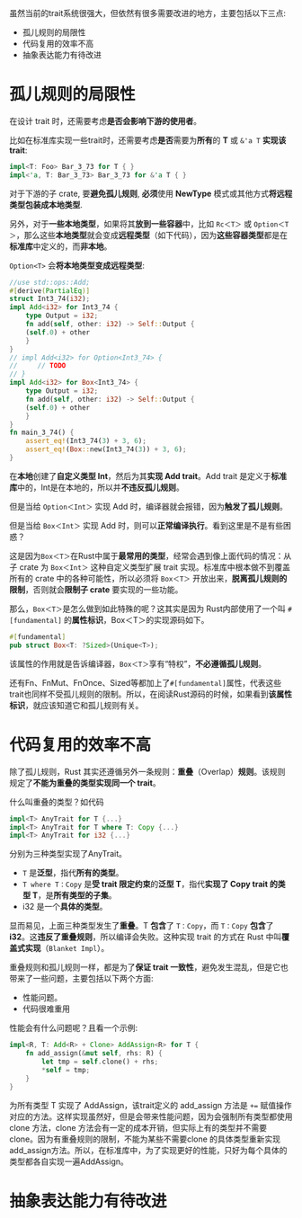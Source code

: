 
虽然当前的trait系统很强大，但依然有很多需要改进的地方，主要包括以下三点:

* 孤儿规则的局限性
* 代码复用的效率不高
* 抽象表达能力有待改进

# 孤儿规则的局限性

在设计 trait 时，还需要考虑**是否会影响下游的使用者**。

比如在标准库实现一些trait时，还需要考虑**是否**需要为**所有**的 **T** 或 `&'a T` **实现该 trait**:

```rust
impl<T: Foo> Bar_3_73 for T { }
impl<'a, T: Bar_3_73> Bar_3_73 for &'a T { }
```

对于下游的子 crate, 要**避免孤儿规则**, **必须**使用 **NewType** 模式或其他方式**将远程类型包装成本地类型**.

另外，对于**一些本地类型**，如果将其**放到一些容器**中，比如 `Rc＜T＞` 或 `Option＜T＞`，那么这些**本地类型**就会变成**远程类型**（如下代码），因为**这些容器类型**都是在**标准库**中定义的，而**非本地**。

`Option<T>` 会**将本地类型变成远程类型**:

```rust
//use std::ops::Add;
#[derive(PartialEq)]
struct Int3_74(i32);
impl Add<i32> for Int3_74 {
    type Output = i32;
    fn add(self, other: i32) -> Self::Output {
	(self.0) + other
    }
}
// impl Add<i32> for Option<Int3_74> {
//     // TODO
// }
impl Add<i32> for Box<Int3_74> {
    type Output = i32;
    fn add(self, other: i32) -> Self::Output {
	(self.0) + other
    }
}
fn main_3_74() {
	assert_eq!(Int3_74(3) + 3, 6);
	assert_eq!(Box::new(Int3_74(3)) + 3, 6);
}
```

在**本地**创建了**自定义类型 Int**，然后为其**实现 Add trait**。Add trait 是定义于**标准库**中的，Int是在本地的，所以并**不违反孤儿规则**。

但是当给 `Option＜Int＞` 实现 Add 时，编译器就会报错，因为**触发了孤儿规则**。

但是当给 `Box＜Int＞` 实现 Add 时，则可以**正常编译执行**。看到这里是不是有些困惑？

这是因为`Box＜T＞`在Rust中属于**最常用的类型**，经常会遇到像上面代码的情况：从子 crate 为 `Box＜Int＞` 这种自定义类型扩展 trait 实现。标准库中根本做不到覆盖所有的 crate 中的各种可能性，所以必须将 `Box＜T＞` 开放出来，**脱离孤儿规则的限制**，否则就会**限制子 crate** 要实现的一些功能。

那么，`Box＜T＞`是怎么做到如此特殊的呢？这其实是因为 Rust内部使用了一个叫 `#[fundamental]` 的**属性标识**，Box＜T＞的实现源码如下。

```rust
#[fundamental]
pub struct Box<T: ?Sized>(Unique<T>);
```

该属性的作用就是告诉编译器，`Box＜T＞`享有“特权”，**不必遵循孤儿规则**。

还有Fn、FnMut、FnOnce、Sized等都加上了`#[fundamental]`属性，代表这些trait也同样不受孤儿规则的限制。所以，在阅读Rust源码的时候，如果看到**该属性标识**，就应该知道它和孤儿规则有关。

# 代码复用的效率不高

除了孤儿规则，Rust 其实还遵循另外一条规则：**重叠**（Overlap）**规则**。该规则规定了**不能为重叠的类型实现同一个 trait**。

什么叫重叠的类型？如代码

```rust
impl<T> AnyTrait for T {...}
impl<T> AnyTrait for T where T: Copy {...}
impl<T> AnyTrait for i32 {...}
```

分别为三种类型实现了AnyTrait。

* `T` 是**泛型**，指代**所有的类型**。
* `T where T：Copy` 是**受 trait 限定约束**的**泛型 T**，指代**实现了 Copy trait 的类型 T**，是**所有类型的子集**。
* i32 是一个**具体的类型**。

显而易见，上面三种类型发生了**重叠**。T **包含**了 `T：Copy`，而 `T：Copy` **包含**了 **i32**。这**违反了重叠规则**，所以编译会失败。这种实现 trait 的方式在 Rust 中叫**覆盖式实现**（`Blanket Impl`）。

重叠规则和孤儿规则一样，都是为了**保证 trait 一致性**，避免发生混乱，但是它也带来了一些问题，主要包括以下两个方面:

* 性能问题。
* 代码很难重用

性能会有什么问题呢？且看一个示例:

```rust
impl<R, T: Add<R> + Clone> AddAssign<R> for T {
	fn add_assign(&mut self, rhs: R) {
	    let tmp = self.clone() + rhs;
	    *self = tmp;
	}
}
```

为所有类型 T 实现了 AddAssign，该trait定义的 add_assign 方法是 `+=` 赋值操作对应的方法。这样实现虽然好，但是会带来性能问题，因为会强制所有类型都使用 clone 方法，clone 方法会有一定的成本开销，但实际上有的类型并不需要 clone。因为有重叠规则的限制，不能为某些不需要clone 的具体类型重新实现add_assign方法。所以，在标准库中，为了实现更好的性能，只好为每个具体的类型都各自实现一遍AddAssign。

# 抽象表达能力有待改进

